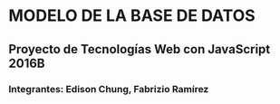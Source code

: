 # MODELO DE LA BASE DE DATOS

## Proyecto de Tecnologías Web con JavaScript 2016B

### Integrantes: Edison Chung, Fabrizio Ramírez